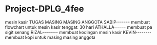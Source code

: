 # Project-DPLG_4fee
mesin kasir
TUGAS MASING MASING ANGGOTA
SABIP-------
membuat flowchart untuk mesin kasir
tenggat: 30 hari
ATHALLA------
membuat pa sigit senang
RIZAL--------
membuat kodingan mesin kasir
KEVIN--------
membuat kopi untuk masing masing anggota
